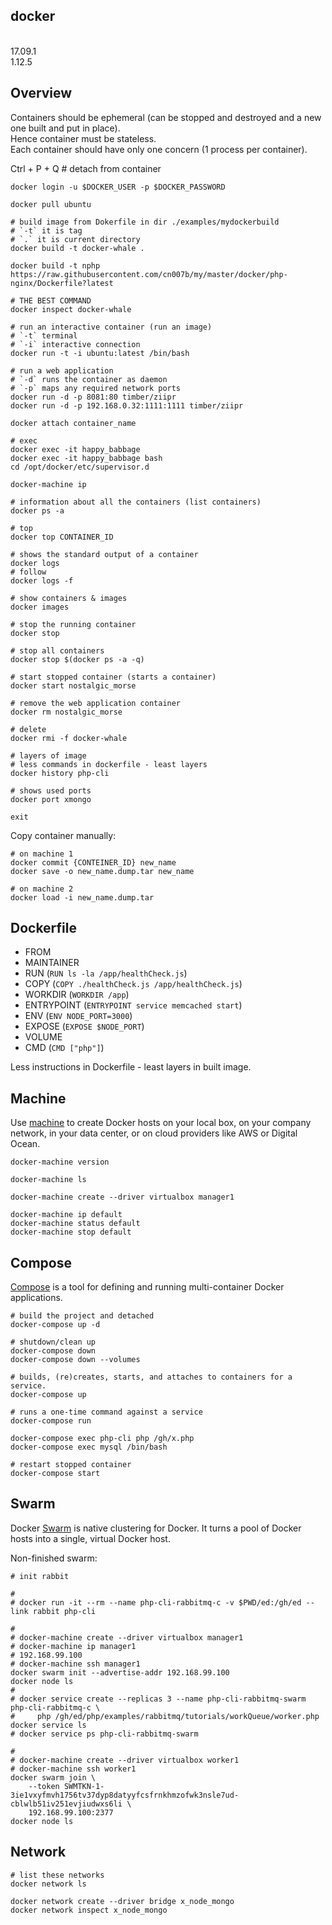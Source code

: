 docker
-
<br>17.09.1
<br>1.12.5

## Overview

Containers should be ephemeral (can be stopped and destroyed and a new one built and put in place).
<br>Hence container must be stateless.
<br>Each container should have only one concern (1 process per container).

Ctrl + P + Q # detach from container

````
docker login -u $DOCKER_USER -p $DOCKER_PASSWORD

docker pull ubuntu

# build image from Dokerfile in dir ./examples/mydockerbuild
# `-t` it is tag
# `.` it is current directory 
docker build -t docker-whale .

docker build -t nphp https://raw.githubusercontent.com/cn007b/my/master/docker/php-nginx/Dockerfile?latest

# THE BEST COMMAND
docker inspect docker-whale

# run an interactive container (run an image)
# `-t` terminal
# `-i` interactive connection
docker run -t -i ubuntu:latest /bin/bash

# run a web application
# `-d` runs the container as daemon
# `-p` maps any required network ports
docker run -d -p 8081:80 timber/ziipr
docker run -d -p 192.168.0.32:1111:1111 timber/ziipr

docker attach container_name

# exec
docker exec -it happy_babbage
docker exec -it happy_babbage bash
cd /opt/docker/etc/supervisor.d

docker-machine ip

# information about all the containers (list containers)
docker ps -a

# top
docker top CONTAINER_ID

# shows the standard output of a container
docker logs
# follow
docker logs -f

# show containers & images
docker images

# stop the running container
docker stop

# stop all containers
docker stop $(docker ps -a -q)

# start stopped container (starts a container)
docker start nostalgic_morse

# remove the web application container
docker rm nostalgic_morse

# delete
docker rmi -f docker-whale

# layers of image
# less commands in dockerfile - least layers
docker history php-cli

# shows used ports
docker port xmongo

exit
````

Copy container manually:

````
# on machine 1
docker commit {CONTEINER_ID} new_name
docker save -o new_name.dump.tar new_name

# on machine 2
docker load -i new_name.dump.tar
````

## Dockerfile

* FROM
* MAINTAINER
* RUN (`RUN ls -la /app/healthCheck.js`)
* COPY (`COPY ./healthCheck.js /app/healthCheck.js`)
* WORKDIR (`WORKDIR /app`)
* ENTRYPOINT (`ENTRYPOINT service memcached start`)
* ENV (`ENV NODE_PORT=3000`)
* EXPOSE (`EXPOSE $NODE_PORT`)
* VOLUME
* CMD (`CMD ["php"]`)

Less instructions in Dockerfile - least layers in built image.

## Machine

Use [machine](https://docs.docker.com/machine) to create Docker hosts on your local box,
on your company network, in your data center,
or on cloud providers like AWS or Digital Ocean.

````
docker-machine version

docker-machine ls

docker-machine create --driver virtualbox manager1

docker-machine ip default
docker-machine status default
docker-machine stop default
````

## Compose

[Compose](https://docs.docker.com/compose) is a tool
for defining and running multi-container Docker applications.

````
# build the project and detached
docker-compose up -d

# shutdown/clean up
docker-compose down
docker-compose down --volumes

# builds, (re)creates, starts, and attaches to containers for a service.
docker-compose up

# runs a one-time command against a service
docker-compose run

docker-compose exec php-cli php /gh/x.php
docker-compose exec mysql /bin/bash

# restart stopped container
docker-compose start
````

## Swarm

Docker [Swarm](https://docs.docker.com/swarm) is native clustering for Docker.
It turns a pool of Docker hosts into a single, virtual Docker host.

Non-finished swarm:

````
# init rabbit

#
# docker run -it --rm --name php-cli-rabbitmq-c -v $PWD/ed:/gh/ed --link rabbit php-cli

#
# docker-machine create --driver virtualbox manager1
# docker-machine ip manager1
# 192.168.99.100
# docker-machine ssh manager1
docker swarm init --advertise-addr 192.168.99.100
docker node ls
#
# docker service create --replicas 3 --name php-cli-rabbitmq-swarm php-cli-rabbitmq-c \
#     php /gh/ed/php/examples/rabbitmq/tutorials/workQueue/worker.php
docker service ls
# docker service ps php-cli-rabbitmq-swarm

#
# docker-machine create --driver virtualbox worker1
# docker-machine ssh worker1
docker swarm join \
    --token SWMTKN-1-3ie1vxyfmvh1756tv37dyp8datyyfcsfrnkhmzofwk3nsle7ud-cblwlb51iv251evjiudwxs6li \
    192.168.99.100:2377
docker node ls
````

## Network

````
# list these networks
docker network ls

docker network create --driver bridge x_node_mongo
docker network inspect x_node_mongo
````
